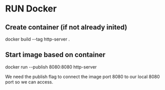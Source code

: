 # RUN Docker

## Create container (if not already inited)

docker build --tag http-server .

## Start image based on container

docker run --publish 8080:8080 http-server

We need the publish flag to connect the image port 8080 to our local 8080 port so we can access.
